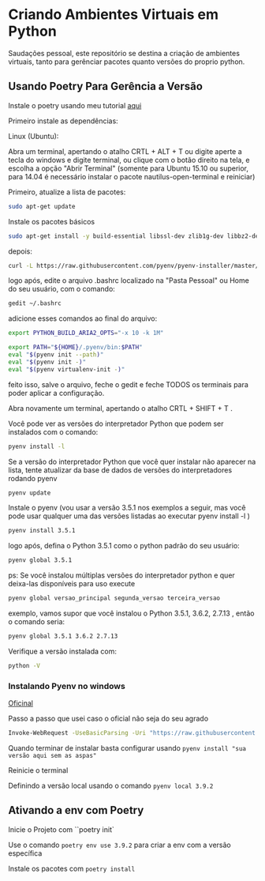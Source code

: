 # Criando Ambientes Virtuais em Python

Saudações pessoal, este repositório se destina a criação de ambientes virtuais, tanto para gerênciar pacotes quanto versões do proprio python.

## Usando Poetry Para Gerência a Versão

Instale o poetry usando meu tutorial [aqui](https://github.com/mauriciobenjamin700/Poetry-Learning)

Primeiro instale as dependências:

Linux (Ubuntu):

Abra um terminal, apertando o atalho CRTL + ALT + T ou digite aperte a tecla do windows e digite terminal, ou clique com o botão direito na tela, e escolha a opção "Abrir Terminal" (somente para Ubuntu 15.10 ou superior, para 14.04 é necessário instalar o pacote nautilus-open-terminal e reiniciar)

Primeiro, atualize a lista de pacotes:

```bash
sudo apt-get update
```
Instale os pacotes básicos

```bash
sudo apt-get install -y build-essential libssl-dev zlib1g-dev libbz2-dev libreadline-dev libsqlite3-dev wget curl llvm gettext libncurses5-dev tk-dev tcl-dev blt-dev libgdbm-dev git python2-dev python3-dev aria2 lzma liblzma-dev

```

depois:

```bash
curl -L https://raw.githubusercontent.com/pyenv/pyenv-installer/master/bin/pyenv-installer | bash
```

logo após, edite o arquivo .bashrc localizado na "Pasta Pessoal" ou Home do seu usuário, com o comando:

```bash
gedit ~/.bashrc
```

adicione esses comandos ao final do arquivo:

```bash
export PYTHON_BUILD_ARIA2_OPTS="-x 10 -k 1M"

export PATH="${HOME}/.pyenv/bin:$PATH"
eval "$(pyenv init --path)"
eval "$(pyenv init -)"
eval "$(pyenv virtualenv-init -)"
```

feito isso, salve o arquivo, feche o gedit e feche TODOS os terminais para poder aplicar a configuração.



Abra novamente um terminal, apertando o atalho CRTL + SHIFT + T .



Você pode ver as versões do interpretador Python que podem ser instalados com o comando:

```bash
pyenv install -l
```

Se a versão do interpretador Python que você quer instalar não aparecer na lista, tente atualizar da base de dados de versões do interpretadores rodando pyenv

```bash
pyenv update
```

Instale o pyenv (vou usar a versão 3.5.1 nos exemplos a seguir, mas você pode usar qualquer uma das versões listadas ao executar pyenv install -l )

```bash
pyenv install 3.5.1
```

logo após, defina o Python 3.5.1 como o python padrão do seu usuário:

```bash
pyenv global 3.5.1
```

ps: Se você instalou múltiplas versões do interpretador python e quer deixa-las disponíveis para uso execute

```bash
pyenv global versao_principal segunda_versao terceira_versao
```
exemplo, vamos supor que você instalou o Python 3.5.1, 3.6.2, 2.7.13 , então o comando seria:

```bash
pyenv global 3.5.1 3.6.2 2.7.13
```
Verifique a versão instalada com:

```bash
python -V
```

### Instalando Pyenv no windows

[Oficinal](https://github.com/pyenv-win/pyenv-win)

Passo a passo que usei caso o oficial não seja do seu agrado

```bash
Invoke-WebRequest -UseBasicParsing -Uri "https://raw.githubusercontent.com/pyenv-win/pyenv-win/master/pyenv-win/install-pyenv-win.ps1" -OutFile "./install-pyenv-win.ps1"; &"./install-pyenv-win.ps1"
```

Quando terminar de instalar basta configurar usando `pyenv install "sua versão aqui sem as aspas"`

Reinicie o terminal

Definindo a versão local usando o comando `pyenv local 3.9.2`

## Ativando a env com Poetry

Inicie o Projeto com ``poetry init`

Use o comando `poetry env use 3.9.2` para criar a env com a versão específica

Instale os pacotes com  `poetry install`
